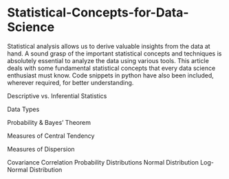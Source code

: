 # Statistical-Concepts-for-Data-Science

Statistical analysis allows us to derive valuable insights from the data at hand. A sound grasp of the important statistical concepts and techniques is absolutely essential to analyze the data using various tools. This article deals with some fundamental statistical concepts that every data science enthusiast must know. Code snippets in python have also been included, wherever required, for better understanding.

Descriptive vs. Inferential Statistics

Data Types

Probability & Bayes’ Theorem

Measures of Central Tendency

Measures of Dispersion

Covariance
Correlation
Probability Distributions
Normal Distribution
Log-Normal Distribution
